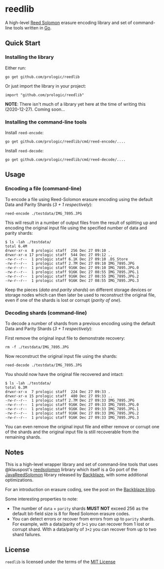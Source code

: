# reedlib

A high-level [Reed Solomon](https://en.wikipedia.org/wiki/Reed%E2%80%93Solomon_error_correction)
erasure encoding library and set of command-line tools written in [Go](https://golang.org).

## Quick Start

### Installing the library

Either run:
```#!console
go get github.com/prologic/reedlib
```

Or just import the library in your project:
```#!go
import "github.com/prologic/reedlib"
```

__NOTE__: There isn't much of a library yet here at the time of writing this (2020-12-27). Coming soon...


### Installing the command-line tools

Install `reed-encode`:
```#!console
go get github.com/prologic/reedlib/cmd/reed-encode/....
```

Install `reed-decode`:
```#!console
go get github.com/prologic/reedlib/cmd/reed-decode/....
```

## Usage

### Encoding a file (command-line)

To encode a file using Reed-Solomon erasure encoding using the default Data and
Parity Shards (_3 + 1 respectively_):
```#!console
reed-encode ./testdata/IMG_7895.JPG
```

This will result in a number of output files from the result of splitting up
and encoding the original input file using the specified number of data and
parity shards:
```#!console
$ ls -lah ./testdata/
total 6.4M
drwxr-xr-x  8 prologic staff  256 Dec 27 09:10 .
drwxr-xr-x 17 prologic staff  544 Dec 27 09:12 ..
-rw-r--r--  1 prologic staff 6.1K Dec 27 09:10 .DS_Store
-rw-r--r--  1 prologic staff 2.7M Dec 27 09:10 IMG_7895.JPG
-rw-r--r--  1 prologic staff 916K Dec 27 09:10 IMG_7895.JPG.0
-rw-r--r--  1 prologic staff 916K Dec 27 08:55 IMG_7895.JPG.1
-rw-r--r--  1 prologic staff 916K Dec 27 08:55 IMG_7895.JPG.2
-rw-r--r--  1 prologic staff 916K Dec 27 08:55 IMG_7895.JPG.3
```

Keep the pieces (_data and parity shards_) on different storage devices or
storage nodes which can then later be used to reconstruct the original file,
even if one of the shards is lost or corrupt (_parity of one_).

### Decoding shards (command-line)

To decode a number of shards from a previous encoding using the default Data
and Parity Shards (_3 + 1 respectively_):

First remove the original input file to demonstrate recovery:
```#!console
rm -f ./testdata/IMG_7895.JPG
```

Now reconstruct the original input file using the shards:
```#!console
reed-decode ./testdata/IMG_7895.JPG
```

You should now have the original file recovered and intact:
```#!console
$ ls -lah ./testdata/
total 6.3M
drwxr-xr-x  7 prologic staff  224 Dec 27 09:33 .
drwxr-xr-x 15 prologic staff  480 Dec 27 09:33 ..
-rw-r--r--  1 prologic staff 2.7M Dec 27 09:33 IMG_7895.JPG
-rw-r--r--  1 prologic staff 916K Dec 27 09:33 IMG_7895.JPG.0
-rw-r--r--  1 prologic staff 916K Dec 27 09:33 IMG_7895.JPG.1
-rw-r--r--  1 prologic staff 916K Dec 27 09:33 IMG_7895.JPG.2
-rw-r--r--  1 prologic staff 916K Dec 27 09:33 IMG_7895.JPG.3
```

You can even remove the original input file and either remove or corrupt one
of the shards and the original input file is still recoverable from the
remaining shards.

## Notes

This is a high-level wrapper library and set of command-line tools that uses @klauspost's [reedsolomon](https://github.com/klauspost/reedsolomon)
lirbrary which itself is a Go port of the [JavaReedSolomon](https://github.com/Backblaze/JavaReedSolomon) library released by 
[Backblaze](http://backblaze.com), with some additional optimizations.

For an introduction on erasure coding, see the post on the [Backblaze blog](https://www.backblaze.com/blog/reed-solomon/).

Some interesting properties to note:

- The number of `data` + `parity` shards __MUST NOT__ exceed 256 as the default bit-field size is 8 for Reed Solomon erasure codes.
- You can detect errors or recover from errors from up to `parity` shards. For example, with a data/parity of `3+1` you can recover from 1 lost or corrupt shard. WIth a data/parity of `3+2` you can recover from up to two shard failures.

## License

`reedlib` is licensed under the terms of the [MIT License](/LICENSE)
